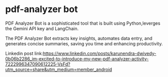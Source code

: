 # pdf-analyzer bot

PDF Analyzer Bot is a sophisticated tool that is built using Python,leverges the Gemini API key and LangChain.

The PDF Analyzer Bot extracts key insights, automates data entry, and generates concise summaries, saving you time and enhancing productivity.

Linkedin post link:https://www.linkedin.com/posts/karunendra-dwivedy-0b06b2286_im-excited-to-introduce-my-new-pdf-analyzer-activity-7222996347090612225-VsFd?utm_source=share&utm_medium=member_android 


